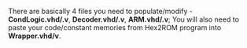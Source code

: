 There are basically 4 files you need to populate/modify - **CondLogic.vhd/.v**, **Decoder.vhd/.v**, **ARM.vhd/.v**; You will also need to paste your code/constant memories from Hex2ROM program into **Wrapper.vhd/v**. 
